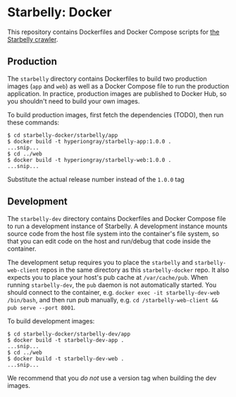 # Starbelly: Docker

This repository contains Dockerfiles and Docker Compose scripts for
[the Starbelly crawler](https://gitlab.com/hyperion-gray/starbelly).

## Production

The `starbelly` directory contains Dockerfiles to build two production images
(`app` and `web`) as well as a Docker Compose file to run the production
application. In practice, production images are published to Docker Hub, so
you shouldn't need to build your own images.

To build production images, first fetch the dependencies (TODO), then run
these commands:

    $ cd starbelly-docker/starbelly/app
    $ docker build -t hyperiongray/starbelly-app:1.0.0 .
    ...snip...
    $ cd ../web
    $ docker build -t hyperiongray/starbelly-web:1.0.0 .
    ...snip...

Substitute the actual release number instead of the `1.0.0` tag

## Development

The `starbelly-dev` directory contains Dockerfiles and Docker Compose file
to run a development instance of Starbelly. A development instance mounts source
code from the host file system into the container's file system, so that you can
edit code on the host and run/debug that code inside the container.

The development setup requires you to place the `starbelly` and
`starbelly-web-client` repos in the same directory as this `starbelly-docker`
repo. It also expects you to place your host's pub cache at `/var/cache/pub`.
When running `starbelly-dev`, the `pub` daemon is not automatically started.
You should connect to the container, e.g.
`docker exec -it starbelly-dev-web /bin/bash`, and then run pub manually, e.g.
`cd /starbelly-web-client && pub serve --port 8001`.

To build development images:

    $ cd starbelly-docker/starbelly-dev/app
    $ docker build -t starbelly-dev-app .
    ...snip...
    $ cd ../web
    $ docker build -t starbelly-dev-web .
    ...snip...

We recommend that you *do not* use a version tag when building the dev images.
